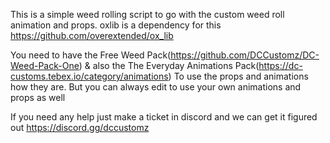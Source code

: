 This is a simple weed rolling script to go with the custom weed roll animation and props.
oxlib is a dependency for this https://github.com/overextended/ox_lib

You need to have the Free Weed Pack(https://github.com/DCCustomz/DC-Weed-Pack-One) 
& also the The Everyday Animations Pack(https://dc-customs.tebex.io/category/animations)
To use the props and animations how they are. But you can always edit to use your own animations and props as well

If you need any help just make a ticket in discord and we can get it figured out https://discord.gg/dccustomz
